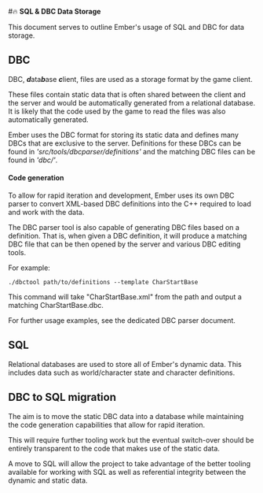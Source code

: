 ﻿#🔥 **SQL & DBC Data Storage**

This document serves to outline Ember's usage of SQL and DBC for data storage.

## DBC

DBC, ***d***ata***b***ase ***c***lient, files are used as a storage format by the game client. 

These files contain static data that is often shared between the client and the server and would be automatically generated from a relational database. It is likely that the code used by the game to read the files was also automatically generated.

Ember uses the DBC format for storing its static data and defines many DBCs that are exclusive to the server. Definitions for these DBCs can be found in *'src/tools/dbcparser/definitions'* and the matching DBC files can be found in *'dbc/'*.

#### Code generation

To allow for rapid iteration and development, Ember uses its own DBC parser to convert XML-based DBC definitions into the C++ required to load and work with the data. 

The DBC parser tool is also capable of generating DBC files based on a definition. That is, when given a DBC definition, it will produce a matching DBC file that can be then opened by the server and various DBC editing tools.

For example:
```
./dbctool path/to/definitions --template CharStartBase
```

This command will take "CharStartBase.xml" from the path and output a matching CharStartBase.dbc.

For further usage examples, see the dedicated DBC parser document.

## SQL

Relational databases are used to store all of Ember's dynamic data. This includes data such as world/character state and character definitions.

## DBC to SQL migration

The aim is to move the static DBC data into a database while maintaining the code generation capabilities that allow for rapid iteration.

This will require further tooling work but the eventual switch-over should be entirely transparent to the code that makes use of the static data.

A move to SQL will allow the project to take advantage of the better tooling available for working with SQL as well as referential integrity between the dynamic and static data.